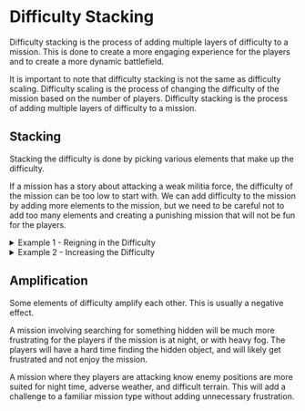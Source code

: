 # Difficulty Stacking

Difficulty stacking is the process of adding multiple layers of difficulty to a
mission. This is done to create a more engaging experience for the players and
to create a more dynamic battlefield.

It is important to note that difficulty stacking is not the same as difficulty
scaling. Difficulty scaling is the process of changing the difficulty of the
mission based on the number of players. Difficulty stacking is the process of
adding multiple layers of difficulty to a mission.

## Stacking

Stacking the difficulty is done by picking various elements that make up the
difficulty.

If a mission has a story about attacking a weak militia force, the difficulty
of the mission can be too low to start with. We can add difficulty to the
mission by adding more elements to the mission, but we need to be careful not
to add too many elements and creating a punishing mission that will not be
fun for the players.

<details>
<summary>Example 1 - Reigning in the Difficulty</summary>

Let's say we have a mission with:

- Well equipped enemies
- With patrols
- Densly setup in a base
- With static weapons
- With a blocking force
- QRFs ready with armed vehicles
- At night
- On the highground

This is a mission that is highly stacked with difficult elements. The players
will have to deal with a lot of challenges to complete the mission.

We could reduce the difficulty of some of these elements to make the mission
less punishing for the players, without removing the challenge entirely, or
having to redesign the story and rework the mission.

We could reduce the difficulty by adjusting the mission to:

- Militia force with lighter equipment
- Some patrols
- Densly setup in a base
- With a single static weapon
- A small blocking force
- QRFs ready with transport vehicles
- At dusk
- On the highground

These adjustments do not require us to redesign the mission, move the location,
or change the story. They do however reduce the difficulty of the mission
significantly, while still keeping challenges for the players to overcome.

</details>
<details>
<summary>Example 2 - Increasing the Difficulty</summary>

Let's say we have a mission with:

- Poorly equipped enemies
- Spread out at camps
- No patrols
- Middle of the day
- In easy to traverse terrain

This is a mission that is not stacked with difficult elements. The players will
have an easy time completing the mission. We could increase the difficulty of
some of these elements to make the mission more challenging for the players,
without having to redesign the story and rework the mission.

We could increase the difficulty by adjusting the mission to:

- Poorly equipped enemies
- Spread out at camps
- With patrols, with Lamb's reinforcement settings
- At dawn, with rain or some fog
- In easy to traverse terrain

Again, these adjustments do not require us to redesign the mission, but
increase the difficulty of the mission significantly, while still keeping
challenges for the players to overcome.

</details>

## Amplification

Some elements of difficulty amplify each other. This is usually a negative
effect.

A mission involving searching for something hidden will be much more frustrating
for the players if the mission is at night, or with heavy fog. The players will
have a hard time finding the hidden object, and will likely get frustrated and
not enjoy the mission.

A mission where they players are attacking know enemy positions are more suited
for night time, adverse weather, and difficult terrain. This will add a challenge
to a familiar mission type without adding unnecessary frustration.
